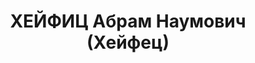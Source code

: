 ---
title: ХЕЙФИЦ Абрам Наумович (Хейфец)
description: "Род. в 1890, г. Днепропетровск. \n  Приговор: 28.12.1937 – ВМН"
---
